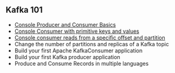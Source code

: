## Kafka 101

- [Console Producer and Consumer Basics](./01-kafka-console-consumer-producer-basics.md)
- [Console Consumer with primitive keys and values](./02-kafka-console-consumer-primitive-keys-values.md)
- [Console consumer reads from a specific offset and partition](./03-kafka-console-consumer-read-specific-offsets-partitions.md)
- Change the number of partitions and replicas of a Kafka topic
- Build your first Apache KafkaConsumer application
- Build your first Kafka producer application
- Produce and Consume Records in multiple languages
